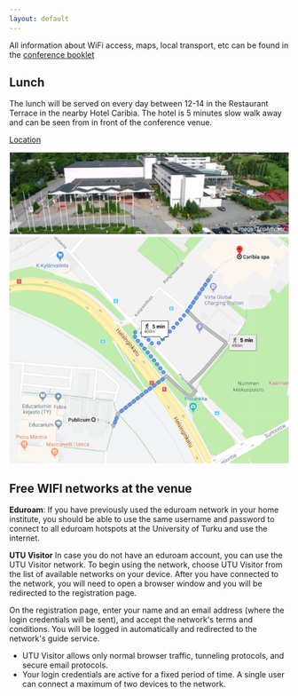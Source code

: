 ```yaml
---
layout: default
---
```


All information about WiFi access, maps, local transport, etc can be found in the <a href="nodalida19_booklet.pdf">conference booklet</a>

## Lunch

The lunch will be served on every day between 12-14 in the Restaurant Terrace in the nearby Hotel Caribia. The hotel is 5 minutes slow walk away and can be seen from in front of the conference venue.

[Location](https://goo.gl/maps/WAtkqcfo8uzEarAS9)

<div class="row">
<div class="col-6 col-12-medium">
     <span class="image fit"><img src="images/holiday_club_caribia.png" alt="Caribia" /></span>
</div>
</div>

<div class="row">
<div class="col-6 col-12-medium">
     <span class="image fit"><img src="images/publicum_caribia.png" alt="Caribia route" /></span>
</div>
</div>

## Free WIFI networks at the venue

**Eduroam**: If you have previously used the eduroam network in your home institute, you should be able to use the same username and password to connect to all eduroam hotspots at the University of Turku and use the internet. 

**UTU Visitor** In case you do not have an eduroam account, you can use the UTU Visitor network. To begin using the network, choose UTU Visitor from the list of available networks on your device. After you have connected to the network, you will need to open a browser window and you will be redirected to the registration page.

On the registration page, enter your name and an email address (where the login credentials will be sent), and accept the network's terms and conditions. You will be logged in automatically and redirected to the network's guide service.

  * UTU Visitor allows only normal browser traffic, tunneling protocols, and secure email protocols.
  * Your login credentials are active for a fixed period of time. A single user can connect a maximum of two devices to the network.

